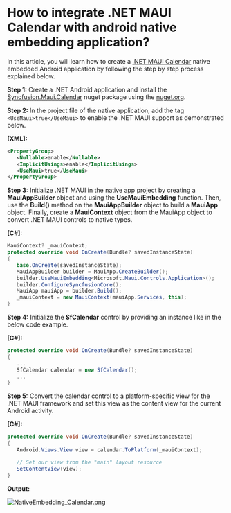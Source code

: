 # How to integrate .NET MAUI Calendar with android native embedding application?
In this article, you will learn how to create a [.NET MAUI Calendar](https://www.syncfusion.com/maui-controls/maui-calendar) native embedded Android application by following the step by step process explained below.

**Step 1:**
Create a .NET Android application and install the [Syncfusion.Maui.Calendar](https://www.nuget.org/packages/Syncfusion.Maui.Calendar) nuget package using the [nuget.org](https://www.nuget.org/).

**Step 2:**
In the project file of the native application, add the tag `<UseMaui>true</UseMaui>` to enable the .NET MAUI support as demonstrated below.

**[XML]:** 
 ```xml
<PropertyGroup>
	<Nullable>enable</Nullable>
	<ImplicitUsings>enable</ImplicitUsings>
	<UseMaui>true</UseMaui>
</PropertyGroup>
 ```
 
**Step 3:**
Initialize .NET MAUI in the native app project by creating a **MauiAppBuilder** object and using the **UseMauiEmbedding** function. Then, use the **Build()** method on the **MauiAppBuilder** object to build a **MauiApp** object. Finally, create a **MauiContext** object from the MauiApp object to convert .NET MAUI controls to native types.

**[C#]:** 
 ```csharp
MauiContext? _mauiContext;
protected override void OnCreate(Bundle? savedInstanceState)
{
    base.OnCreate(savedInstanceState);
    MauiAppBuilder builder = MauiApp.CreateBuilder();
    builder.UseMauiEmbedding<Microsoft.Maui.Controls.Application>();
    builder.ConfigureSyncfusionCore();
    MauiApp mauiApp = builder.Build();
    _mauiContext = new MauiContext(mauiApp.Services, this);
}
 ```
 
**Step 4:**
Initialize the **SfCalendar** control by providing an instance like in the below code example.

 **[C#]:** 
 ```csharp
protected override void OnCreate(Bundle? savedInstanceState)
{
    ...
    SfCalendar calendar = new SfCalendar();
	...
}
 ```
 
**Step 5:**
Convert the calendar control to a platform-specific view for the .NET MAUI framework and set this view as the content view for the current Android activity.

 **[C#]:** 
 ```csharp
protected override void OnCreate(Bundle? savedInstanceState)
{
    Android.Views.View view = calendar.ToPlatform(_mauiContext);

    // Set our view from the "main" layout resource
    SetContentView(view);
}
 ```
 
**Output:**

![NativeEmbedding_Calendar.png](https://syncfusion.bolddesk.com/kb/agent/attachment/article/14991/inline?token=eyJhbGciOiJodHRwOi8vd3d3LnczLm9yZy8yMDAxLzA0L3htbGRzaWctbW9yZSNobWFjLXNoYTI1NiIsInR5cCI6IkpXVCJ9.eyJpZCI6IjE3NDAwIiwib3JnaWQiOiIzIiwiaXNzIjoic3luY2Z1c2lvbi5ib2xkZGVzay5jb20ifQ.P4stwZspKpFXas3FPO8qdcSC_ULSGyUeJtwAFGgObfM)
